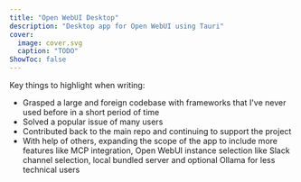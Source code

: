 ```yaml
---
title: "Open WebUI Desktop"
description: "Desktop app for Open WebUI using Tauri"
cover:
  image: cover.svg
  caption: "TODO"
ShowToc: false
---
```


Key things to highlight when writing:

- Grasped a large and foreign codebase with frameworks that I've never used before in a short period of time
- Solved a popular issue of many users
- Contributed back to the main repo and continuing to support the project
- With help of others, expanding the scope of the app to include more features like MCP integration, Open WebUI instance selection like Slack channel selection, local bundled server and optional Ollama for less technical users
